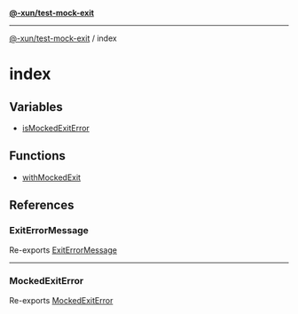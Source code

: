 [**@-xun/test-mock-exit**](../README.md)

***

[@-xun/test-mock-exit](../README.md) / index

# index

## Variables

- [isMockedExitError](variables/isMockedExitError.md)

## Functions

- [withMockedExit](functions/withMockedExit.md)

## References

### ExitErrorMessage

Re-exports [ExitErrorMessage](../error/variables/ExitErrorMessage.md)

***

### MockedExitError

Re-exports [MockedExitError](../error/variables/MockedExitError.md)
